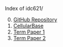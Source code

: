 Index of idc621/

0. [GitHub Repository](https://github.com/DhruvaSambrani/idc621)
1. [CellularBase](CellularBase)
2. [Term Paper 1](termpaper1)
3. [Term Paper 2](termpaper2)
